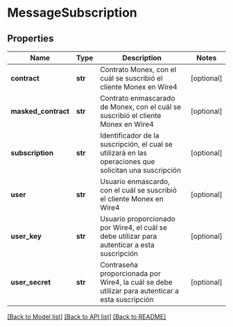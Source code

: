 # MessageSubscription

## Properties
Name | Type | Description | Notes
------------ | ------------- | ------------- | -------------
**contract** | **str** | Contrato Monex, con el cuál se suscribió el cliente Monex en Wire4 | [optional] 
**masked_contract** | **str** | Contrato enmascarado de Monex, con el cuál se suscribió el cliente Monex en Wire4 | [optional] 
**subscription** | **str** | Identificador de la suscripción, el cual se utilizará en las operaciones que solicitan una suscripción | [optional] 
**user** | **str** | Usuario enmascardo, con el cuál se suscribió el cliente Monex en Wire4 | [optional] 
**user_key** | **str** | Usuario proporcionado por Wire4, el cuál se debe utilizar para autenticar a esta suscripción | [optional] 
**user_secret** | **str** | Contraseña proporcionada por Wire4, la cuál se debe utilizar para autenticar a esta suscripción | [optional] 

[[Back to Model list]](../README.md#documentation-for-models) [[Back to API list]](../README.md#documentation-for-api-endpoints) [[Back to README]](../README.md)

